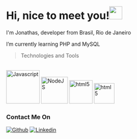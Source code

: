 <h1> Hi, nice to meet you!<img src="https://images.assets-landingi.com/uc/20e3d05d-961d-449d-905b-a543e0cd04e5/giphy5.gif" width="35" style="max-width: 100%; display: inline-block"> </h1>

I'm Jonathas, developer from Brasil, Rio de Janeiro <img src="https://www.freefavicon.com/freefavicons/flags/bandeira-do-brasil--flag-brazil-152-63763.png" width="15" style="max-width: 100%; display: inline-block"> 

I’m currently learning PHP and MySQL

<blockquote>
<p dir="auto">Technologies and Tools</p>
</blockquote>

<div style="display: inline_block"><br/>
 <img alignm="center" alt="Javascript" src="https://img.shields.io/badge/JavaScript-F7DF1E?style=for-the-badge&logo=javascript&logoColor=black" width="90">
 <img alignm="center" alt="NodeJS" src="https://img.shields.io/badge/Node.js-43853D?style=for-the-badge&logo=node.js&logoColor=white" width="72">
 <img alignm="center" alt="html5" src="https://img.shields.io/badge/html5-%23E34F26.svg?style=for-the-badge&logo=html5&logoColor=white" width="63">
 <img alignm="center" alt="html5" src="https://img.shields.io/badge/css3-%231572B6.svg?style=for-the-badge&logo=css3&logoColor=white" width="55">
                                                                                                                                                   

<h3>Contact Me On</h3> 
 
[![Github](https://img.shields.io/badge/GitHub-100000?style=for-the-badge&logo=github&logoColor=white)](https://github.com/breakingEnd)
[![Linkedin](https://img.shields.io/badge/LinkedIn-0077B5?style=for-the-badge&logo=linkedin&logoColor=white)](https://www.linkedin.com/in/jonathas-menezes-56369752/)
